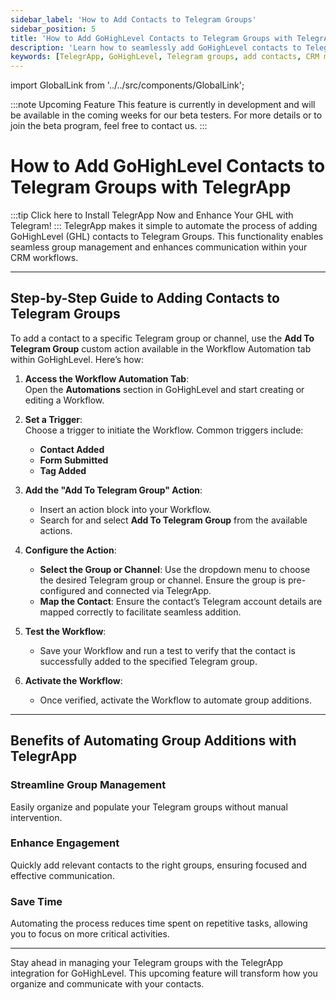 ```yaml
---
sidebar_label: 'How to Add Contacts to Telegram Groups'
sidebar_position: 5
title: 'How to Add GoHighLevel Contacts to Telegram Groups with TelegrApp'
description: 'Learn how to seamlessly add GoHighLevel contacts to Telegram Groups using TelegrApp. Follow our step-by-step guide to use the "Add To Telegram Group" custom action in Workflow Automation.'
keywords: [TelegrApp, GoHighLevel, Telegram groups, add contacts, CRM messaging, workflow automation, GHL integration, automated group addition, Telegram channels, GHL workflows]
---
```

import GlobalLink from '../../src/components/GlobalLink';

:::note Upcoming Feature
This feature is currently in development and will be available in the coming weeks for our beta testers. For more details or to join the beta program, feel free to contact us.
:::

# How to Add GoHighLevel Contacts to Telegram Groups with TelegrApp
:::tip
<GlobalLink>Click here to Install TelegrApp Now and Enhance Your GHL with Telegram!</GlobalLink>
:::
TelegrApp makes it simple to automate the process of adding GoHighLevel (GHL) contacts to Telegram Groups. This functionality enables seamless group management and enhances communication within your CRM workflows.

---

## Step-by-Step Guide to Adding Contacts to Telegram Groups

To add a contact to a specific Telegram group or channel, use the **Add To Telegram Group** custom action available in the Workflow Automation tab within GoHighLevel. Here’s how:

1. **Access the Workflow Automation Tab**:  
   Open the **Automations** section in GoHighLevel and start creating or editing a Workflow.

2. **Set a Trigger**:  
   Choose a trigger to initiate the Workflow. Common triggers include:
   - **Contact Added**
   - **Form Submitted**
   - **Tag Added**

3. **Add the "Add To Telegram Group" Action**:  
   - Insert an action block into your Workflow.  
   - Search for and select **Add To Telegram Group** from the available actions.

4. **Configure the Action**:  
   - **Select the Group or Channel**: Use the dropdown menu to choose the desired Telegram group or channel. Ensure the group is pre-configured and connected via TelegrApp.
   - **Map the Contact**: Ensure the contact’s Telegram account details are mapped correctly to facilitate seamless addition.

5. **Test the Workflow**:  
   - Save your Workflow and run a test to verify that the contact is successfully added to the specified Telegram group.

6. **Activate the Workflow**:  
   - Once verified, activate the Workflow to automate group additions.

---

## Benefits of Automating Group Additions with TelegrApp

### Streamline Group Management
Easily organize and populate your Telegram groups without manual intervention.

### Enhance Engagement
Quickly add relevant contacts to the right groups, ensuring focused and effective communication.

### Save Time
Automating the process reduces time spent on repetitive tasks, allowing you to focus on more critical activities.

---

Stay ahead in managing your Telegram groups with the TelegrApp integration for GoHighLevel. This upcoming feature will transform how you organize and communicate with your contacts.
